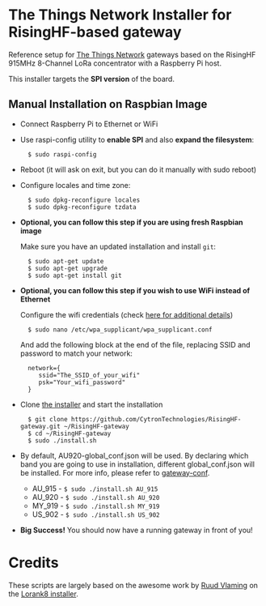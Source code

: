 # The Things Network Installer for RisingHF-based gateway

Reference setup for [The Things Network](http://thethingsnetwork.org/) gateways based on the RisingHF 915MHz 8-Channel LoRa concentrator with a Raspberry Pi host.

This installer targets the **SPI version** of the board.

## Manual Installation on Raspbian Image

- Connect Raspberry Pi to Ethernet or WiFi
- Use raspi-config utility to **enable SPI** and also **expand the filesystem**:

        $ sudo raspi-config

- Reboot (it will ask on exit, but you can do it manually with sudo reboot)
- Configure locales and time zone:

        $ sudo dpkg-reconfigure locales
        $ sudo dpkg-reconfigure tzdata

- **Optional, you can follow this step if you are using fresh Raspbian image**

  Make sure you have an updated installation and install `git`:

        $ sudo apt-get update
        $ sudo apt-get upgrade
        $ sudo apt-get install git

- **Optional, you can follow this step if you wish to use WiFi instead of Ethernet**

  Configure the wifi credentials (check [here for additional details](https://www.raspberrypi.org/documentation/configuration/wireless/wireless-cli.md))

        $ sudo nano /etc/wpa_supplicant/wpa_supplicant.conf 

  And add the following block at the end of the file, replacing SSID and password to match your network:

        network={
           ssid="The_SSID_of_your_wifi"
           psk="Your_wifi_password"
        }
 
- Clone [the installer](https://github.com/CytronTechnologies/RisingHF-gateway/) and start the installation

        $ git clone https://github.com/CytronTechnologies/RisingHF-gateway.git ~/RisingHF-gateway
        $ cd ~/RisingHF-gateway
        $ sudo ./install.sh

- By default, AU920-global_conf.json will be used. By declaring which band you are going to use in installation, different global_conf.json will be installed. For more info, please refer to [gateway-conf](https://github.com/CytronTechnologies/gateway-conf).
	
	* AU_915 - `$ sudo ./install.sh AU_915`
	* AU_920 - `$ sudo ./install.sh AU_920`
	* MY_919 - `$ sudo ./install.sh MY_919`
	* US_902 - `$ sudo ./install.sh US_902`

- **Big Success!** You should now have a running gateway in front of you!

# Credits

These scripts are largely based on the awesome work by [Ruud Vlaming](https://github.com/devlaam) on the [Lorank8 installer](https://github.com/Ideetron/Lorank).
